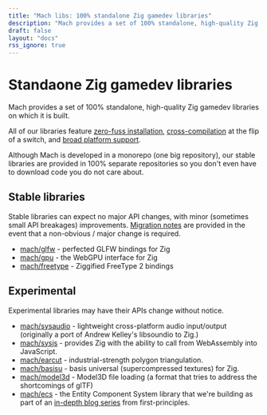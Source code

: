 ```yaml
---
title: "Mach libs: 100% standalone Zig gamedev libraries"
description: "Mach provides a set of 100% standalone, high-quality Zig gamedev libraries on which it is built, they all feature zero-fuss installation, broad platform support, and cross-compilation at the flip of a switch."
draft: false
layout: "docs"
rss_ignore: true
---
```


# Standaone Zig gamedev libraries

Mach provides a set of 100% standalone, high-quality Zig gamedev libraries on which it is built.

All of our libraries feature <a href="../../about/goals#zero-fuss-installation">zero-fuss installation</a>, <a href="../../about/goals#seamless-cross-compilation">cross-compilation</a> at the flip of a switch, and <a href="../../about/goals#platform-support">broad platform support</a>.

Although Mach is developed in a monorepo (one big repository), our stable libraries are provided in 100% separate repositories so you don't even have to download code you do not care about.

## Stable libraries

Stable libraries can expect no major API changes, with minor (sometimes small API breakages) improvements. [Migration notes](../core/migrations.md) are provided in the event that a non-obvious / major change is required.

* [mach/glfw](glfw) - perfected GLFW bindings for Zig
* [mach/gpu](gpu) - the WebGPU interface for Zig
* [mach/freetype](freetype) - Ziggified FreeType 2 bindings

## Experimental

Experimental libraries may have their APIs change without notice.

* [mach/sysaudio](experimental#sysaudio) - lightweight cross-platform audio input/output (originally a port of Andrew Kelley's libsoundio to Zig.)
* [mach/sysjs](experimental#sysjs) - provides Zig with the ability to call from WebAssembly into JavaScript.
* [mach/earcut](experimental#earcut) - industrial-strength polygon triangulation.
* [mach/basisu](experimental#basisu) - basis universal (supercompressed textures) for Zig.
* [mach/model3d](experimental#model3d) - Model3D file loading (a format that tries to address the shortcomings of glTF)
* [mach/ecs](experimental#ecs) - the Entity Component System library that we're building as part of an [in-depth blog series](https://devlog.hexops.com/categories/build-an-ecs/) from first-principles.
